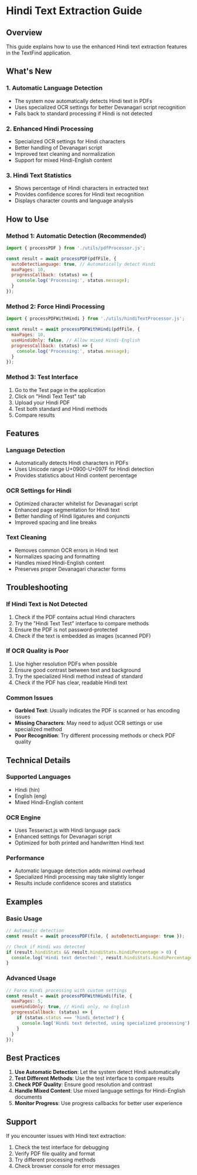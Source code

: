 # Hindi Text Extraction Guide

## Overview
This guide explains how to use the enhanced Hindi text extraction features in the TextFind application.

## What's New

### 1. Automatic Language Detection
- The system now automatically detects Hindi text in PDFs
- Uses specialized OCR settings for better Devanagari script recognition
- Falls back to standard processing if Hindi is not detected

### 2. Enhanced Hindi Processing
- Specialized OCR settings for Hindi characters
- Better handling of Devanagari script
- Improved text cleaning and normalization
- Support for mixed Hindi-English content

### 3. Hindi Text Statistics
- Shows percentage of Hindi characters in extracted text
- Provides confidence scores for Hindi text recognition
- Displays character counts and language analysis

## How to Use

### Method 1: Automatic Detection (Recommended)
```javascript
import { processPDF } from './utils/pdfProcessor.js';

const result = await processPDF(pdfFile, {
  autoDetectLanguage: true, // Automatically detect Hindi
  maxPages: 10,
  progressCallback: (status) => {
    console.log('Processing:', status.message);
  }
});
```

### Method 2: Force Hindi Processing
```javascript
import { processPDFWithHindi } from './utils/hindiTextProcessor.js';

const result = await processPDFWithHindi(pdfFile, {
  maxPages: 10,
  useHindiOnly: false, // Allow mixed Hindi-English
  progressCallback: (status) => {
    console.log('Processing:', status.message);
  }
});
```

### Method 3: Test Interface
1. Go to the Test page in the application
2. Click on "Hindi Text Test" tab
3. Upload your Hindi PDF
4. Test both standard and Hindi methods
5. Compare results

## Features

### Language Detection
- Automatically detects Hindi characters in PDFs
- Uses Unicode range U+0900-U+097F for Hindi detection
- Provides statistics about Hindi content percentage

### OCR Settings for Hindi
- Optimized character whitelist for Devanagari script
- Enhanced page segmentation for Hindi text
- Better handling of Hindi ligatures and conjuncts
- Improved spacing and line breaks

### Text Cleaning
- Removes common OCR errors in Hindi text
- Normalizes spacing and formatting
- Handles mixed Hindi-English content
- Preserves proper Devanagari character forms

## Troubleshooting

### If Hindi Text is Not Detected
1. Check if the PDF contains actual Hindi characters
2. Try the "Hindi Text Test" interface to compare methods
3. Ensure the PDF is not password-protected
4. Check if the text is embedded as images (scanned PDF)

### If OCR Quality is Poor
1. Use higher resolution PDFs when possible
2. Ensure good contrast between text and background
3. Try the specialized Hindi method instead of standard
4. Check if the PDF has clear, readable Hindi text

### Common Issues
- **Garbled Text**: Usually indicates the PDF is scanned or has encoding issues
- **Missing Characters**: May need to adjust OCR settings or use specialized method
- **Poor Recognition**: Try different processing methods or check PDF quality

## Technical Details

### Supported Languages
- Hindi (hin)
- English (eng)
- Mixed Hindi-English content

### OCR Engine
- Uses Tesseract.js with Hindi language pack
- Enhanced settings for Devanagari script
- Optimized for both printed and handwritten Hindi text

### Performance
- Automatic language detection adds minimal overhead
- Specialized Hindi processing may take slightly longer
- Results include confidence scores and statistics

## Examples

### Basic Usage
```javascript
// Automatic detection
const result = await processPDF(file, { autoDetectLanguage: true });

// Check if Hindi was detected
if (result.hindiStats && result.hindiStats.hindiPercentage > 0) {
  console.log('Hindi text detected:', result.hindiStats.hindiPercentage + '%');
}
```

### Advanced Usage
```javascript
// Force Hindi processing with custom settings
const result = await processPDFWithHindi(file, {
  maxPages: 5,
  useHindiOnly: true, // Hindi only, no English
  progressCallback: (status) => {
    if (status.status === 'hindi_detected') {
      console.log('Hindi text detected, using specialized processing');
    }
  }
});
```

## Best Practices

1. **Use Automatic Detection**: Let the system detect Hindi automatically
2. **Test Different Methods**: Use the test interface to compare results
3. **Check PDF Quality**: Ensure good resolution and contrast
4. **Handle Mixed Content**: Use mixed language settings for Hindi-English documents
5. **Monitor Progress**: Use progress callbacks for better user experience

## Support

If you encounter issues with Hindi text extraction:
1. Check the test interface for debugging
2. Verify PDF file quality and format
3. Try different processing methods
4. Check browser console for error messages
